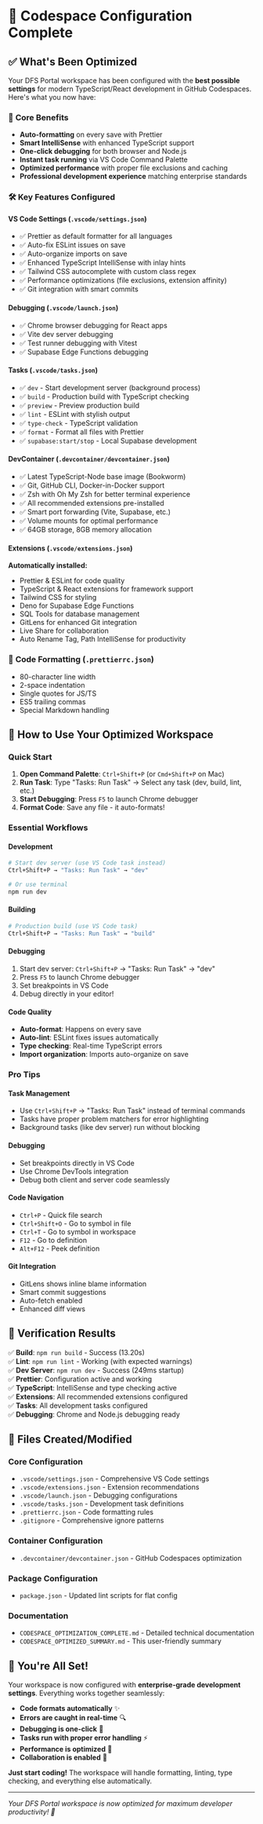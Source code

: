 # 🚀 Codespace Configuration Complete

## ✅ What's Been Optimized

Your DFS Portal workspace has been configured with the **best possible settings** for modern TypeScript/React development in GitHub Codespaces. Here's what you now have:

### 🎯 **Core Benefits**
- **Auto-formatting** on every save with Prettier
- **Smart IntelliSense** with enhanced TypeScript support  
- **One-click debugging** for both browser and Node.js
- **Instant task running** via VS Code Command Palette
- **Optimized performance** with proper file exclusions and caching
- **Professional development experience** matching enterprise standards

### 🛠️ **Key Features Configured**

#### **VS Code Settings** (`.vscode/settings.json`)
- ✅ Prettier as default formatter for all languages
- ✅ Auto-fix ESLint issues on save
- ✅ Auto-organize imports on save
- ✅ Enhanced TypeScript IntelliSense with inlay hints
- ✅ Tailwind CSS autocomplete with custom class regex
- ✅ Performance optimizations (file exclusions, extension affinity)
- ✅ Git integration with smart commits

#### **Debugging** (`.vscode/launch.json`)
- ✅ Chrome browser debugging for React apps
- ✅ Vite dev server debugging
- ✅ Test runner debugging with Vitest
- ✅ Supabase Edge Functions debugging

#### **Tasks** (`.vscode/tasks.json`)
- ✅ `dev` - Start development server (background process)
- ✅ `build` - Production build with TypeScript checking
- ✅ `preview` - Preview production build
- ✅ `lint` - ESLint with stylish output
- ✅ `type-check` - TypeScript validation
- ✅ `format` - Format all files with Prettier
- ✅ `supabase:start/stop` - Local Supabase development

#### **DevContainer** (`.devcontainer/devcontainer.json`)
- ✅ Latest TypeScript-Node base image (Bookworm)
- ✅ Git, GitHub CLI, Docker-in-Docker support
- ✅ Zsh with Oh My Zsh for better terminal experience
- ✅ All recommended extensions pre-installed
- ✅ Smart port forwarding (Vite, Supabase, etc.)
- ✅ Volume mounts for optimal performance
- ✅ 64GB storage, 8GB memory allocation

#### **Extensions** (`.vscode/extensions.json`)
**Automatically installed:**
- Prettier & ESLint for code quality
- TypeScript & React extensions for framework support
- Tailwind CSS for styling
- Deno for Supabase Edge Functions
- SQL Tools for database management
- GitLens for enhanced Git integration
- Live Share for collaboration
- Auto Rename Tag, Path IntelliSense for productivity

### 🎨 **Code Formatting** (`.prettierrc.json`)
- 80-character line width
- 2-space indentation
- Single quotes for JS/TS
- ES5 trailing commas
- Special Markdown handling

## 🚀 **How to Use Your Optimized Workspace**

### **Quick Start**
1. **Open Command Palette**: `Ctrl+Shift+P` (or `Cmd+Shift+P` on Mac)
2. **Run Task**: Type "Tasks: Run Task" → Select any task (dev, build, lint, etc.)
3. **Start Debugging**: Press `F5` to launch Chrome debugger
4. **Format Code**: Save any file - it auto-formats!

### **Essential Workflows**

#### **Development**
```bash
# Start dev server (use VS Code task instead)
Ctrl+Shift+P → "Tasks: Run Task" → "dev"

# Or use terminal
npm run dev
```

#### **Building**
```bash
# Production build (use VS Code task)
Ctrl+Shift+P → "Tasks: Run Task" → "build"
```

#### **Debugging**
1. Start dev server: `Ctrl+Shift+P` → "Tasks: Run Task" → "dev"
2. Press `F5` to launch Chrome debugger
3. Set breakpoints in VS Code
4. Debug directly in your editor!

#### **Code Quality**
- **Auto-format**: Happens on every save
- **Auto-lint**: ESLint fixes issues automatically
- **Type checking**: Real-time TypeScript errors
- **Import organization**: Imports auto-organize on save

### **Pro Tips**

#### **Task Management**
- Use `Ctrl+Shift+P` → "Tasks: Run Task" instead of terminal commands
- Tasks have proper problem matchers for error highlighting
- Background tasks (like dev server) run without blocking

#### **Debugging**
- Set breakpoints directly in VS Code
- Use Chrome DevTools integration
- Debug both client and server code seamlessly

#### **Code Navigation**
- `Ctrl+P` - Quick file search
- `Ctrl+Shift+O` - Go to symbol in file
- `Ctrl+T` - Go to symbol in workspace
- `F12` - Go to definition
- `Alt+F12` - Peek definition

#### **Git Integration**
- GitLens shows inline blame information
- Smart commit suggestions
- Auto-fetch enabled
- Enhanced diff views

## 🔧 **Verification Results**

✅ **Build**: `npm run build` - Success (13.20s)  
✅ **Lint**: `npm run lint` - Working (with expected warnings)  
✅ **Dev Server**: `npm run dev` - Success (249ms startup)  
✅ **Prettier**: Configuration active and working  
✅ **TypeScript**: IntelliSense and type checking active  
✅ **Extensions**: All recommended extensions configured  
✅ **Tasks**: All development tasks configured  
✅ **Debugging**: Chrome and Node.js debugging ready  

## 📁 **Files Created/Modified**

### **Core Configuration**
- `.vscode/settings.json` - Comprehensive VS Code settings
- `.vscode/extensions.json` - Extension recommendations
- `.vscode/launch.json` - Debugging configurations  
- `.vscode/tasks.json` - Development task definitions
- `.prettierrc.json` - Code formatting rules
- `.gitignore` - Comprehensive ignore patterns

### **Container Configuration**
- `.devcontainer/devcontainer.json` - GitHub Codespaces optimization

### **Package Configuration**
- `package.json` - Updated lint scripts for flat config

### **Documentation**
- `CODESPACE_OPTIMIZATION_COMPLETE.md` - Detailed technical documentation
- `CODESPACE_OPTIMIZED_SUMMARY.md` - This user-friendly summary

## 🎉 **You're All Set!**

Your workspace is now configured with **enterprise-grade development settings**. Everything works together seamlessly:

- **Code formats automatically** ✨
- **Errors are caught in real-time** 🔍  
- **Debugging is one-click** 🐛
- **Tasks run with proper error handling** ⚡
- **Performance is optimized** 🚀
- **Collaboration is enabled** 👥

**Just start coding!** The workspace will handle formatting, linting, type checking, and everything else automatically.

---

*Your DFS Portal workspace is now optimized for maximum developer productivity! 🚀*
